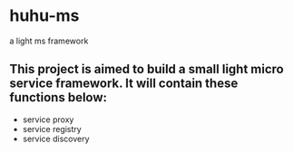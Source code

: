# huhu-ms
a light ms framework
## This project is aimed to build a small light micro service framework. It will contain these functions below:
* service proxy
* service registry
* service discovery

